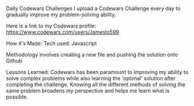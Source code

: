 Daily Codewars Challenges
I upload a Codewars Challenge every day to gradually improve my problem-solving ability.

Here is a link to my Codewars profile: https://www.codewars.com/users/Jameslo599

How it's Made:
Tech used: Javascript

Methodology involves creating a new file and pushing the solution onto Github

Lessons Learned:
Codewars has been paramount to improving my ability to solve complex problems while also learning the 'optimal' solution after completing the challenge. Knowing all the different methods of solving the same problem broadens my perspective and helps me learn what is possible. 